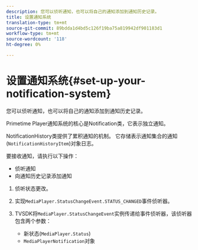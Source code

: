 ```yaml
---
description: 您可以侦听通知，也可以将自己的通知添加到通知历史记录。
title: 设置通知系统
translation-type: tm+mt
source-git-commit: 89bdda1d4bd5c126f19ba75a819942df901183d1
workflow-type: tm+mt
source-wordcount: '118'
ht-degree: 0%

---
```



# 设置通知系统{#set-up-your-notification-system}

您可以侦听通知，也可以将自己的通知添加到通知历史记录。

Primetime Player通知系统的核心是Notification类，它表示独立通知。

NotificationHistory类提供了累积通知的机制。 它存储表示通知集合的通知(`NotificationHistoryItem`)对象日志。

要接收通知，请执行以下操作：

* 侦听通知
* 向通知历史记录添加通知

1. 侦听状态更改。
1. 实现`MediaPlayer.StatusChangeEvent.STATUS_CHANGED`事件侦听器。
1. TVSDK将`MediaPlayer.StatusChangeEvent`实例传递给事件侦听器，该侦听器包含两个参数：

   * 新状态(`MediaPlayer.Status`)
   * `MediaPlayerNotification`对象

